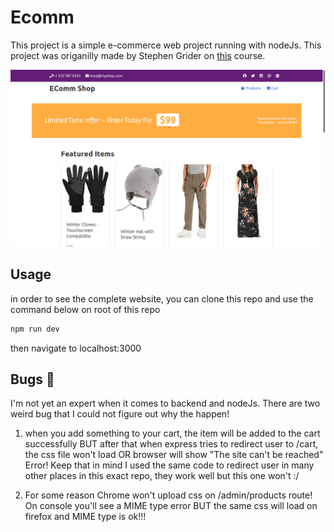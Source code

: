 # Ecomm

This project is a simple e-commerce web project running with nodeJs. This project was origanilly made by Stephen Grider on [this](https://www.udemy.com/course/javascript-beginners-complete-tutorial/) course.

![Website overview](./.github/web-overview.png)

## Usage

in order to see the complete website, you can clone this repo and use the command below on root of this repo

```bash
npm run dev
```

then navigate to localhost:3000

## Bugs :bug:

I'm not yet an expert when it comes to backend and nodeJs. There are two weird bug that I could not figure out why the happen!

1. when you add something to your cart, the item will be added to the cart successfully BUT after that when express tries to redirect user to /cart, the css file won't load OR browser will show "The site can't be reached" Error! Keep that in mind I used the same code to redirect user in many other places in this exact repo, they work well but this one won't :/

2. For some reason Chrome won't upload css on /admin/products route! On console you'll see a MIME type error BUT the same css will load on firefox and MIME type is ok!!!
